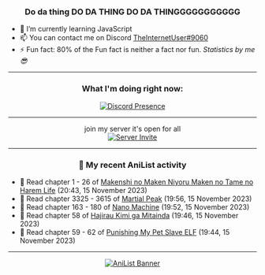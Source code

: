 <div align="center">

### Do da thing DO DA THING DO DA THINGGGGGGGGGGG
</div>

- 🌱 I’m currently learning JavaScript
- 📫 You can contact me on Discord [TheInternetUser#9060](https://discord.com/users/534117072796385300)
- ⚡ Fun fact: 80% of the Fun fact is neither a fact nor fun. _Statistics by me 😎_
<hr>

<div align="center">

### What I'm doing right now:
[![Discord Presence](https://lanyard.cnrad.dev/api/534117072796385300)](https://discord.com/users/534117072796385300)
<hr>

join my server it's open for all <br>
[![Server Invite](https://invidget.switchblade.xyz/bfYgVHxrSs)](https://discord.gg/bfYgVHxrSs)

<hr>
  
### 🌸 My recent AniList activity

</div>

<!-- ANILIST_ACTIVITY:start -->

-   📖 Read chapter 1 - 26 of [Makenshi no Maken Niyoru Maken no Tame no Harem Life](https://anilist.co/manga/109170) (20:43, 15 November 2023)
-   📖 Read chapter 3325 - 3615 of [Martial Peak](https://anilist.co/manga/104494) (19:56, 15 November 2023)
-   📖 Read chapter 163 - 180 of [Nano Machine](https://anilist.co/manga/120980) (19:52, 15 November 2023)
-   📖 Read chapter 58 of [Hajirau Kimi ga Mitainda](https://anilist.co/manga/129225) (19:46, 15 November 2023)
-   📖 Read chapter 59 - 62 of [Punishing My Pet Slave ELF](https://anilist.co/manga/143102) (19:44, 15 November 2023)

<!-- ANILIST_ACTIVITY:end -->
<hr>

<div align="center">

[![AniList Banner](https://img.anili.st/User/929966)](https://anilist.co/user/TheInternetUser)

<!-- ![Profile views](https://gpvc.arturio.dev/TheInternetUse7) Since 2023-01-09 -->
<br>


</div>
